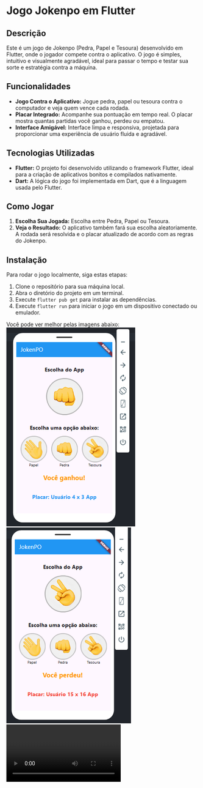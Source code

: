# Jogo Jokenpo em Flutter

## Descrição
Este é um jogo de Jokenpo (Pedra, Papel e Tesoura) desenvolvido em Flutter, onde o jogador compete contra o aplicativo. O jogo é simples, intuitivo e visualmente agradável, ideal para passar o tempo e testar sua sorte e estratégia contra a máquina.

## Funcionalidades
- **Jogo Contra o Aplicativo:** Jogue pedra, papel ou tesoura contra o computador e veja quem vence cada rodada.
- **Placar Integrado:** Acompanhe sua pontuação em tempo real. O placar mostra quantas partidas você ganhou, perdeu ou empatou.
- **Interface Amigável:** Interface limpa e responsiva, projetada para proporcionar uma experiência de usuário fluida e agradável.

## Tecnologias Utilizadas
- **Flutter:** O projeto foi desenvolvido utilizando o framework Flutter, ideal para a criação de aplicativos bonitos e compilados nativamente.
- **Dart:** A lógica do jogo foi implementada em Dart, que é a linguagem usada pelo Flutter.

## Como Jogar
1. **Escolha Sua Jogada:** Escolha entre Pedra, Papel ou Tesoura.
2. **Veja o Resultado:** O aplicativo também fará sua escolha aleatoriamente. A rodada será resolvida e o placar atualizado de acordo com as regras do Jokenpo.


## Instalação
Para rodar o jogo localmente, siga estas etapas:
1. Clone o repositório para sua máquina local.
2. Abra o diretório do projeto em um terminal.
3. Execute `flutter pub get` para instalar as dependências.
4. Execute `flutter run` para iniciar o jogo em um dispositivo conectado ou emulador.




Você pode ver melhor pelas imagens abaixo:
![one](ganhou.png)
![two](perdeu.png)
![three](video.mp4)
